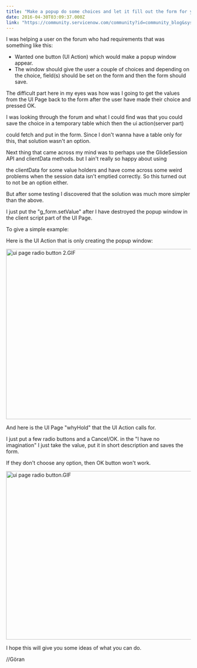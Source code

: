 ```yaml
---
title: "Make a popup do some choices and let it fill out the form for you"
date: 2016-04-30T03:09:37.000Z
link: "https://community.servicenow.com/community?id=community_blog&sys_id=fdbdaaa9dbd0dbc01dcaf3231f961962"
---
```

<p>I was helping a user on the forum who had requirements that was something like this:</p><p></p><ul><li>Wanted one button (UI Action) which would make a popup window appear.</li><li>The window should give the user a couple of choices and depending on the choice, field(s) should be set on the form and then the form should save.</li></ul><p></p><p>The difficult part here in my eyes was how was I going to get the values from the UI Page back to the form after the user have made their choice and pressed OK.</p><p></p><p>I was looking through the forum and what I could find was that you could save the choice in a temporary table which then the ui action(server part)</p><p>could fetch and put in the form. Since I don't wanna have a table only for this, that solution wasn't an option.</p><p></p><p>Next thing that came across my mind was to perhaps use the GlideSession API and clientData methods. but I ain't really so happy about using</p><p>the clientData for some value holders and have come across some weird problems when the session data isn't emptied correctly. So this turned out to not be an option either.</p><p></p><p>But after some testing I discovered that the solution was much more simpler than the above.</p><p></p><p>I just put the "g_form.setValue" after I have destroyed the popup window in the client script part of the UI Page.</p><p></p><p>To give a simple example:</p><p></p><p>Here is the UI Action that is only creating the popup window:</p><p><img   alt="ui page radio button 2.GIF" class="image-1 jive-image" src="3e2cdc4edb585304b322f4621f961982.iix" style="width: 620px; height: 463px;"/></p><p></p><p>And here is the UI Page "whyHold" that the UI Action calls for.</p><p></p><p>I just put a few radio buttons and a Cancel/OK. in the "I have no imagination" I just take the value, put it in short description and saves the form.</p><p>If they don't choose any option, then OK button won't work.</p><p></p><p><img   alt="ui page radio button.GIF" class="image-2 jive-image" src="566b3335dbd45704ed6af3231f96199e.iix" style="width: 620px; height: 458px;"/></p><p></p><p>I hope this will give you some ideas of what you can do.</p><p></p><p>//Göran</p>